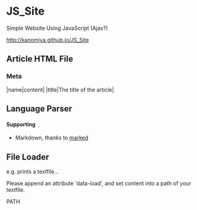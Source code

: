 # JS_Site
Simple Website Using JavaScript (Ajax?)

http://kanomiya.github.io/JS_Site

## Article HTML File

### Meta
|name|content|
|title|The title of the article|

## Language Parser
#### Supporting
- Markdown, thanks to [marked](https://github.com/chjj/marked)

## File Loader
e.g. prints a textfile...

Please append an attribute 'data-load', and set content into a path of your textfile.

<TAG data-load>PATH</TAG>

